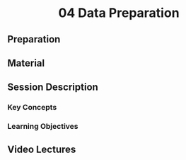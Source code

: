 <h1 align="center">04 Data Preparation</h1>

## Preparation



## Material



## Session Description



### Key Concepts



### Learning Objectives



## Video Lectures

